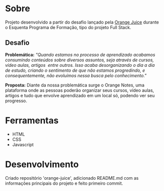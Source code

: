 # Sobre
Projeto desenvolvido a partir do desafio lançado pela [Orange Juice](https://digital.fcamara.com.br/orangejuice) durante o Esquenta Programa de Formação, tipo do projeto Full Stack.

## Desafio
**Problemática:**
*"Quando estamos no processo de aprendizado acabamos consumindo conteúdos sobre diversos assuntos, seja através de cursos, vídeo aulas, artigos  entre outros. Isso acaba desorganizando o dia a dia de estudo, criando o sentimento de que não estamos progredindo, e consequentemente, não evoluímos nessa busca pelo conhecimento."*

**Proposta:**
Diante da nossa problemática surge o Orange Notes, uma plataforma onde as pessoas poderão organizar seus cursos, vídeo aulas, artigos e tudo que envolve aprendizado em um local só, podendo ver seu progresso.

# Ferramentas

- HTML
- CSS
- Javascript

# Desenvolvimento

Criado repositório 'orange-juice', adicionado README.md com as informações principais do projeto e feito primeiro commit.

#


